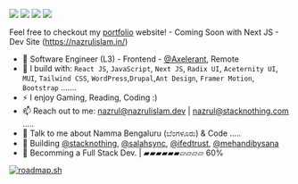 [<img src="https://img.shields.io/badge/github-%2312100E.svg?&style=for-the-badge&logo=github&logoColor=white&color=black" />](https://github.com/nazrulislambhat)
[<img src="https://img.shields.io/badge/instagram-%2312100E.svg?&style=for-the-badge&logo=instagram&color=405DE6" />](https://instagram.com/nazrulislambhat) 
[<img src="https://img.shields.io/badge/linkedin-%230077B5.svg?&style=for-the-badge&logo=linkedin&logoColor=white" />](https://www.linkedin.com/in/nazrulislambhat/)
[<img src="https://img.shields.io/badge/youtube-%230077B5.svg?&style=for-the-badge&logo=youtube&logoColor=white&color=FF0000" />](https://www.youtube.com/channel/nazrulislambhat)

Feel free to checkout my [portfolio](https://nazrulislam.dev/) website! - Coming Soon with Next JS - Dev Site (https://nazrulislam.in/)
- 🏢 Software Engineer (L3) - Frontend - [@Axelerant](https://axelerant.com), Remote
- 🧰 I build with: `React JS`, `JavaScript`, `Next JS`, `Radix UI`, `Aceternity UI`,  `MUI`, `Tailwind CSS`, `WordPress`,`Drupal`,`Ant Design`, `Framer Motion`, `Bootstrap` .......
- ⚡ I enjoy Gaming, Reading, Coding  :)
- 📫 Reach out to me: nazrul@nazrulislam.dev | nazrul@stacknothing.com .....
- 🥹 Talk to me about Namma Bengaluru (ಬೆಂಗಳೂರು) & Code .....
- 🧰 Building [@stacknothing](https://github.com/stacknothing), [@salahsync](https://github.com/nazrulislambhat/salahsync), [@ifedtrust](https://github.com/nazrulislambhat/ifedtrust), [@mehandibysana](https://github.com/nazrulislambhat/mehandibysana)
- 🎯 Becomming a Full Stack Dev. | ▰▰▰▰▰▰▱▱▱▱ 60%

[![roadmap.sh](https://roadmap.sh/card/wide/64b76a506a01543ae2dc16eb?variant=light)](https://roadmap.sh)
